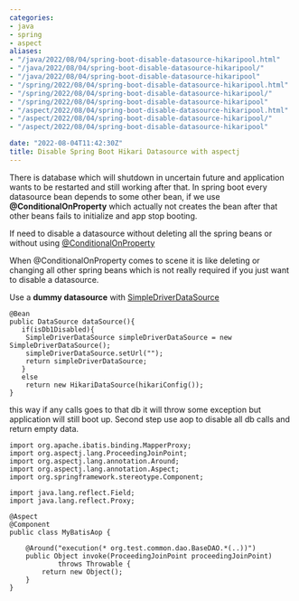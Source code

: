 ```yaml
---
categories:
- java
- spring
- aspect
aliases:
- "/java/2022/08/04/spring-boot-disable-datasource-hikaripool.html"
- "/java/2022/08/04/spring-boot-disable-datasource-hikaripool/"
- "/java/2022/08/04/spring-boot-disable-datasource-hikaripool"
- "/spring/2022/08/04/spring-boot-disable-datasource-hikaripool.html"
- "/spring/2022/08/04/spring-boot-disable-datasource-hikaripool/"
- "/spring/2022/08/04/spring-boot-disable-datasource-hikaripool"
- "/aspect/2022/08/04/spring-boot-disable-datasource-hikaripool.html"
- "/aspect/2022/08/04/spring-boot-disable-datasource-hikaripool/"
- "/aspect/2022/08/04/spring-boot-disable-datasource-hikaripool"

date: "2022-08-04T11:42:30Z"
title: Disable Spring Boot Hikari Datasource with aspectj
---
```

There is database which will shutdown in uncertain future and application wants to be restarted and still working after that. In spring boot every datasource bean depends to some other bean, if we use **@ConditionalOnProperty** which actually not creates the bean after that other beans fails to initialize and app stop booting.

If need to disable a datasource without deleting all the spring beans or without using [@ConditionalOnProperty](https://docs.spring.io/spring-boot/docs/current/reference/html/features.html#features.developing-auto-configuration.condition-annotations.property-conditions)

When @ConditionalOnProperty comes to scene it is like deleting or changing all other spring beans which is not really required if you just want to disable a datasource.

Use a **dummy datasource** with [SimpleDriverDataSource](https://docs.spring.io/spring-framework/docs/current/javadoc-api/org/springframework/jdbc/datasource/SimpleDriverDataSource.html)

```
@Bean
public DataSource dataSource(){
   if(isDb1Disabled){
    SimpleDriverDataSource simpleDriverDataSource = new SimpleDriverDataSource();
    simpleDriverDataSource.setUrl("");
    return simpleDriverDataSource;
   }
   else
    return new HikariDataSource(hikariConfig());
}
```

this way if any calls goes to that db it will throw some exception but application will still boot up. 
Second step use aop to disable all db calls and return empty data.

```
import org.apache.ibatis.binding.MapperProxy;
import org.aspectj.lang.ProceedingJoinPoint;
import org.aspectj.lang.annotation.Around;
import org.aspectj.lang.annotation.Aspect;
import org.springframework.stereotype.Component;

import java.lang.reflect.Field;
import java.lang.reflect.Proxy;

@Aspect
@Component
public class MyBatisAop {

	@Around("execution(* org.test.common.dao.BaseDAO.*(..))")
	public Object invoke(ProceedingJoinPoint proceedingJoinPoint)
			throws Throwable {
		return new Object();
	}
}
```